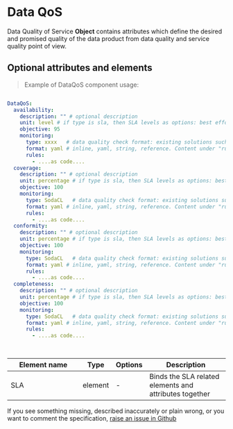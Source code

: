 # Data QoS 

Data Quality of Service **Object** contains attributes which define the desired and promised quality of the data product from data quality and service quality point of view. 

## Optional attributes and elements

> Example of DataQoS component usage:

```yml

DataQoS:
  availability:
    description: "" # optional description
    unit: level # if type is sla, then SLA levels as options: best effort, 90, 95, 97.5, 99, 99.99
    objective: 95
    monitoring:
      type: xxxx   # data quality check format: existing solutions such as:
      format: yaml # inline, yaml, string, reference. Content under "rules:"
      rules:
        - ....as code....
  coverage:
    description: "" # optional description
    unit: percentage # if type is sla, then SLA levels as options: best effort, 90, 95, 97.5, 99, 99.99
    objective: 100
    monitoring:
      type: SodaCL   # data quality check format: existing solutions such as:
      format: yaml # inline, yaml, string, reference. Content under "rules:"
      rules:
        - ....as code....
  conformity:
    description: "" # optional description
    unit: percentage # if type is sla, then SLA levels as options: best effort, 90, 95, 97.5, 99, 99.99
    objective: 100
    monitoring:
      type: SodaCL   # data quality check format: existing solutions such as:
      format: yaml # inline, yaml, string, reference. Content under "rules:"
      rules:
        - ....as code....
  completeness:
    description: "" # optional description
    unit: percentage # if type is sla, then SLA levels as options: best effort, 90, 95, 97.5, 99, 99.99
    objective: 100
    monitoring:
      type: SodaCL   # data quality check format: existing solutions such as:
      format: yaml # inline, yaml, string, reference. Content under "rules:"
      rules:
        - ....as code....




```

| <div style="width:150px">Element name</div>   | Type  | Options  | Description  |
|---|---|---|---|
| SLA | element | - | Binds the SLA related elements and attributes together |


If you see something missing, described inaccurately or plain wrong, or you want to comment the specification, [raise an issue in Github](https://github.com/Open-Data-Product-Initiative/open-data-product-spec-dev/issues)
